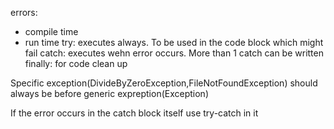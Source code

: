 errors: 
- compile time 
- run time
try: executes always. To be used in the code block which might fail
catch: executes wehn error occurs. More than 1 catch can be written
finally: for code clean up

Specific exception(DivideByZeroException,FileNotFoundException) should always be before generic expreption(Exception)

If the error occurs in the catch block itself
use try-catch in it 

